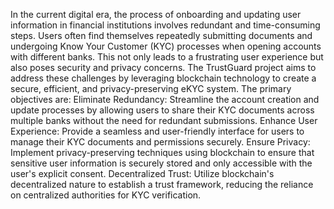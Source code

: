 In the current digital era, the process of onboarding and updating user information in financial institutions involves redundant and time-consuming steps. Users often find themselves repeatedly submitting documents and undergoing Know Your Customer (KYC) processes when opening accounts with different banks. This not only leads to a frustrating user experience but also poses security and privacy concerns.
The TrustGuard project aims to address these challenges by leveraging blockchain technology to create a secure, efficient, and privacy-preserving eKYC system. The primary objectives are:
Eliminate Redundancy: Streamline the account creation and update processes by allowing users to share their KYC documents across multiple banks without the need for redundant submissions.
Enhance User Experience: Provide a seamless and user-friendly interface for users to manage their KYC documents and permissions securely.
Ensure Privacy: Implement privacy-preserving techniques using blockchain to ensure that sensitive user information is securely stored and only accessible with the user's explicit consent.
Decentralized Trust: Utilize blockchain's decentralized nature to establish a trust framework, reducing the reliance on centralized authorities for KYC verification.
